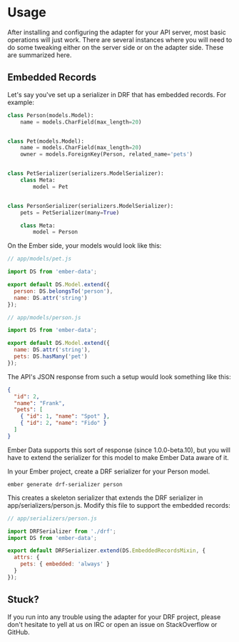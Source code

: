 # Usage

After installing and configuring the adapter for your API server, most basic operations will just
work.  There are several instances where you will need to do some tweaking either on the server
side or on the adapter side.  These are summarized here.

## Embedded Records

Let's say you've set up a serializer in DRF that has embedded records.  For example:

```python
class Person(models.Model):
    name = models.CharField(max_length=20)


class Pet(models.Model):
    name = models.CharField(max_length=20)
    owner = models.ForeignKey(Person, related_name='pets')


class PetSerializer(serializers.ModelSerializer):
    class Meta:
        model = Pet


class PersonSerializer(serializers.ModelSerializer):
    pets = PetSerializer(many=True)

    class Meta:
        model = Person
```

On the Ember side, your models would look like this:

```js
// app/models/pet.js

import DS from 'ember-data';

export default DS.Model.extend({
  person: DS.belongsTo('person'),
  name: DS.attr('string')
});
```

```js
// app/models/person.js

import DS from 'ember-data';

export default DS.Model.extend({
  name: DS.attr('string'),
  pets: DS.hasMany('pet')
});
```

The API's JSON response from such a setup would look something like this:

```json
{
  "id": 2,
  "name": "Frank",
  "pets": [
    { "id": 1, "name": "Spot" },
    { "id": 2, "name": "Fido" }
  ]
}
```

Ember Data supports this sort of response (since 1.0.0-beta.10), but you will have to extend the
serializer for this model to make Ember Data aware of it.

In your Ember project, create a DRF serializer for your Person model.

```console
ember generate drf-serializer person
```

This creates a skeleton serializer that extends the DRF serializer in app/serializers/person.js.
Modify this file to support the embedded records:

```js
// app/serializers/person.js

import DRFSerializer from './drf';
import DS from 'ember-data';

export default DRFSerializer.extend(DS.EmbeddedRecordsMixin, {
  attrs: {
    pets: { embedded: 'always' }
  }
});
```


## Stuck?

If you run into any trouble using the adapter for your DRF project, please don't hesitate to yell
at us on IRC or open an issue on StackOverflow or GitHub.

